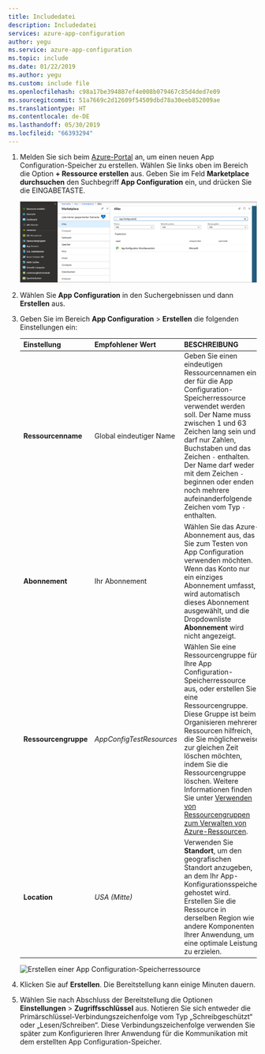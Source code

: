 ```yaml
---
title: Includedatei
description: Includedatei
services: azure-app-configuration
author: yegu
ms.service: azure-app-configuration
ms.topic: include
ms.date: 01/22/2019
ms.author: yegu
ms.custom: include file
ms.openlocfilehash: c98a17be394887ef4e008b079467c85d4ded7e09
ms.sourcegitcommit: 51a7669c2d12609f54509dbd78a30eeb852009ae
ms.translationtype: HT
ms.contentlocale: de-DE
ms.lasthandoff: 05/30/2019
ms.locfileid: "66393294"
---
```

1. Melden Sie sich beim [Azure-Portal](https://portal.azure.com) an, um einen neuen App Configuration-Speicher zu erstellen. Wählen Sie links oben im Bereich die Option **+ Ressource erstellen** aus. Geben Sie im Feld **Marketplace durchsuchen** den Suchbegriff **App Configuration** ein, und drücken Sie die EINGABETASTE.

    ![Suchen nach App Configuration](../articles/azure-app-configuration/media/quickstarts/azure-app-configuration-new.png)

1. Wählen Sie **App Configuration** in den Suchergebnissen und dann **Erstellen** aus.

1. Geben Sie im Bereich **App Configuration** > **Erstellen** die folgenden Einstellungen ein:

    | Einstellung | Empfohlener Wert | BESCHREIBUNG |
    |---|---|---|
    | **Ressourcenname** | Global eindeutiger Name | Geben Sie einen eindeutigen Ressourcennamen ein, der für die App Configuration-Speicherressource verwendet werden soll. Der Name muss zwischen 1 und 63 Zeichen lang sein und darf nur Zahlen, Buchstaben und das Zeichen `-` enthalten. Der Name darf weder mit dem Zeichen `-` beginnen oder enden noch mehrere aufeinanderfolgende Zeichen vom Typ `-` enthalten.  |
    | **Abonnement** | Ihr Abonnement | Wählen Sie das Azure-Abonnement aus, das Sie zum Testen von App Configuration verwenden möchten. Wenn das Konto nur ein einziges Abonnement umfasst, wird automatisch dieses Abonnement ausgewählt, und die Dropdownliste **Abonnement** wird nicht angezeigt. |
    | **Ressourcengruppe** | *AppConfigTestResources* | Wählen Sie eine Ressourcengruppe für Ihre App Configuration-Speicherressource aus, oder erstellen Sie eine Ressourcengruppe. Diese Gruppe ist beim Organisieren mehrerer Ressourcen hilfreich, die Sie möglicherweise zur gleichen Zeit löschen möchten, indem Sie die Ressourcengruppe löschen. Weitere Informationen finden Sie unter [Verwenden von Ressourcengruppen zum Verwalten von Azure-Ressourcen](/azure/azure-resource-manager/resource-group-overview). |
    | **Location** | *USA (Mitte)* | Verwenden Sie **Standort**, um den geografischen Standort anzugeben, an dem Ihr App-Konfigurationsspeicher gehostet wird. Erstellen Sie die Ressource in derselben Region wie andere Komponenten Ihrer Anwendung, um eine optimale Leistung zu erzielen. |

    ![Erstellen einer App Configuration-Speicherressource](../articles/azure-app-configuration/media/quickstarts/azure-app-configuration-create.png)

1. Klicken Sie auf **Erstellen**. Die Bereitstellung kann einige Minuten dauern.

1. Wählen Sie nach Abschluss der Bereitstellung die Optionen **Einstellungen** > **Zugriffsschlüssel** aus. Notieren Sie sich entweder die Primärschlüssel-Verbindungszeichenfolge vom Typ „Schreibgeschützt“ oder „Lesen/Schreiben“. Diese Verbindungszeichenfolge verwenden Sie später zum Konfigurieren Ihrer Anwendung für die Kommunikation mit dem erstellten App Configuration-Speicher.
